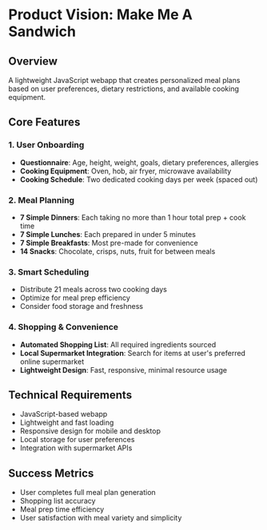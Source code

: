 # Product Vision: Make Me A Sandwich

## Overview
A lightweight JavaScript webapp that creates personalized meal plans based on user preferences, dietary restrictions, and available cooking equipment.

## Core Features

### 1. User Onboarding
- **Questionnaire**: Age, height, weight, goals, dietary preferences, allergies
- **Cooking Equipment**: Oven, hob, air fryer, microwave availability
- **Cooking Schedule**: Two dedicated cooking days per week (spaced out)

### 2. Meal Planning
- **7 Simple Dinners**: Each taking no more than 1 hour total prep + cook time
- **7 Simple Lunches**: Each prepared in under 5 minutes
- **7 Simple Breakfasts**: Most pre-made for convenience
- **14 Snacks**: Chocolate, crisps, nuts, fruit for between meals

### 3. Smart Scheduling
- Distribute 21 meals across two cooking days
- Optimize for meal prep efficiency
- Consider food storage and freshness

### 4. Shopping & Convenience
- **Automated Shopping List**: All required ingredients sourced
- **Local Supermarket Integration**: Search for items at user's preferred online supermarket
- **Lightweight Design**: Fast, responsive, minimal resource usage

## Technical Requirements
- JavaScript-based webapp
- Lightweight and fast loading
- Responsive design for mobile and desktop
- Local storage for user preferences
- Integration with supermarket APIs

## Success Metrics
- User completes full meal plan generation
- Shopping list accuracy
- Meal prep time efficiency
- User satisfaction with meal variety and simplicity 